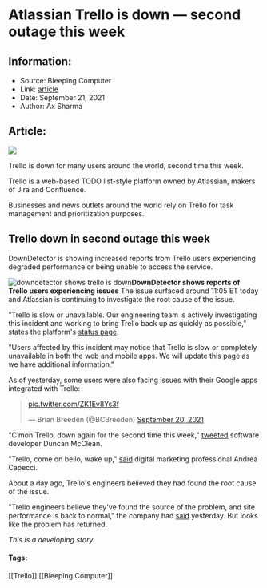 # Atlassian Trello is down — second outage this week
### 

## Information:
+ Source: Bleeping Computer
+ Link: [article](https://www.bleepingcomputer.com/news/technology/atlassian-trello-is-down-second-outage-this-week/)
+ Date: September 21, 2021
+ Author: Ax Sharma


## Article:
![](https://www.bleepstatic.com/content/hl-images/2021/05/04/dns-header.jpg)


Trello is down for many users around the world, second time this week.


Trello is a web-based TODO list-style platform owned by Atlassian, makers of Jira and Confluence.


Businesses and news outlets around the world rely on Trello for task management and prioritization purposes.


Trello down in second outage this week
--------------------------------------


DownDetector is showing increased reports from Trello users experiencing degraded performance or being unable to access the service.



![downdetector shows trello is down](https://www.bleepstatic.com/images/news/u/1164866/2021/Sep-2021/trello-down/trello-down.jpg)**DownDetector shows reports of Trello users experiencing issues**
The issue surfaced around 11:05 ET today and Atlassian is continuing to investigate the root cause of the issue.


"Trello is slow or unavailable. Our engineering team is actively investigating this incident and working to bring Trello back up as quickly as possible," states the platform's [status page](https://trello.status.atlassian.com/incidents/sfymn2210y96).


"Users affected by this incident may notice that Trello is slow or completely unavailable in both the web and mobile apps. We will update this page as we have additional information."


As of yesterday, some users were also facing issues with their Google apps integrated with Trello:




> 
> [pic.twitter.com/ZK1Ev8Ys3f](https://t.co/ZK1Ev8Ys3f)
> 
> 
> — Brian Breeden (@BCBreeden) [September 20, 2021](https://twitter.com/BCBreeden/status/1439979963910852609?ref_src=twsrc%5Etfw)


"C’mon Trello, down again for the second time this week," [tweeted](https://twitter.com/damcclean/status/1440332904379215882) software developer Duncan McClean.


"Trello, come on bello, wake up," [said](https://twitter.com/a____capo/status/1440341648714592271) digital marketing professional Andrea Capecci.


About a day ago, Trello's engineers believed they had found the root cause of the issue.


"Trello engineers believe they've found the source of the problem, and site performance is back to normal," the company had [said](https://trello.status.atlassian.com/incidents/n2lx8yqhpqx9?u=sh6by4xntr0q) yesterday. But looks like the problem has returned.


*This is a developing story.*




#### Tags:
[[Trello]] [[Bleeping Computer]]
